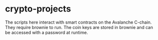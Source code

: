 # crypto-projects

The scripts here interact with smart contracts on the Avalanche C-chain.
They require brownie to run.  The coin keys are stored in brownie and can be accessed with a password at runtime.
